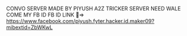 CONVO SERVER MADE BY PIYUSH A2Z TRICKER
SERVER NEED WALE COME MY FB ID
FB ID LINK 🔗=> https://www.facebook.com/piyush.fyter.hacker.id.maker09?mibextid=ZbWKwL
